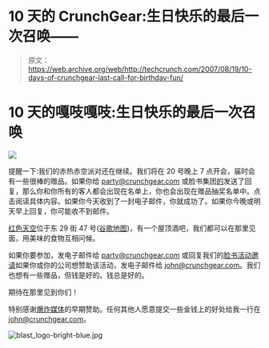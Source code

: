 # 10 天的 CrunchGear:生日快乐的最后一次召唤——

> 原文：<https://web.archive.org/web/http://techcrunch.com/2007/08/19/10-days-of-crunchgear-last-call-for-birthday-fun/>

# 10 天的嘎吱嘎吱:生日快乐的最后一次召唤

![](img/9881d90423306111c3e4b0c9ccd19e98.png)

提醒一下:我们的赤热赤空派对还在继续。我们将在 20 号晚上 7 点开会，届时会有一些很棒的赠品。如果你给 party@crunchgear.com 或脸书集团[的](https://web.archive.org/web/20210121061054/http://www.facebook.com/group.php?gid=3473610402)发送了回复，那么你和你所有的客人都会出现在名单上，你也会出现在赠品抽奖名单中。点击阅读具体内容。如果你今天收到了一封电子邮件，你就成功了。如果你今晚或明天早上回复，你可能收不到邮件。

 [红色天空](https://web.archive.org/web/20210121061054/http://www.redskynyc.com/)位于东 29 街 47 号([谷歌地图](https://web.archive.org/web/20210121061054/http://maps.google.com/maps?q=47+e.+29th+street&ie=UTF8&oe=utf-8&client=firefox-a&ll=40.744607,-73.984702&spn=0.007559,0.019376&z=16&iwloc=addr&om=1))，有一个屋顶酒吧，我们都可以在那里见面，用美味的食物互相问候。

如果你要参加，发电子邮件给 party@crunchgear.com 或回复我们的[脸书活动邀请](https://web.archive.org/web/20210121061054/http://www.facebook.com/event.php?eid=4177489635&pwstdfy=f3d150598ff21137699941f745143ad5)如果你或你的公司想赞助该活动，发电子邮件给 john@crunchgear.com。我们也想有一些赠品，但钱是好的。钱总是好的。

期待在那里见到你们！

特别感谢[爆炸媒体](https://web.archive.org/web/20210121061054/http://blastmedia.com/)的早期赞助。任何其他人愿意提交一些金钱上的好处给我一行在 john@crunchgear.com。

![blast_logo-bright-blue.jpg](img/3e46cef6ea842c36541793ba40fcfc61.png)